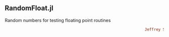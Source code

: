 ## RandomFloat.jl
Random numbers for testing floating point routines
```ruby
                                                              Jeffrey Sarnoff © 2016-Mar-22 at New York
```
